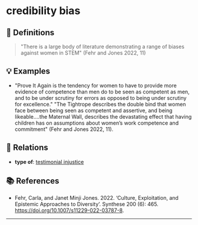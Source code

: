 # credibility bias

## 📖 Definitions

> "There is a large body of literature demonstrating a range of biases against women in STEM" (Fehr and Jones 2022, 11)

## 💡 Examples

- "Prove It Again is the tendency for women to have to provide more evidence of competence than men do to be seen as competent as men, and to be under scrutiny for errors as opposed to being under scrutiny for excellence."
"The Tightrope describes the double bind that women face between being seen as competent and assertive, and being likeable....the Maternal Wall, describes the devastating effect that having children has on assumptions about women’s work competence and commitment"  (Fehr and Jones 2022, 11).

## 🔗 Relations

- **type of**: [testimonial injustice](./testimonial-injustice.md)

## 📚 References

- Fehr, Carla, and Janet Minji Jones. 2022. ‘Culture, Exploitation, and Epistemic Approaches to Diversity’. Synthese 200 (6): 465. https://doi.org/10.1007/s11229-022-03787-8.

---

<script src="https://giscus.app/client.js"
                data-repo="natesheehan/conceptcartography"
                data-repo-id="R_kgDOPB5QiQ"
                data-category="General"
                data-category-id="DIC_kwDOPB5Qic4CsAxd"
                data-mapping="pathname"
                data-strict="0"
                data-reactions-enabled="1"
                data-emit-metadata="0"
                data-input-position="bottom"
                data-theme="catppuccin_mocha"
                data-lang="en"
                crossorigin="anonymous"
                async>
        </script>
        
